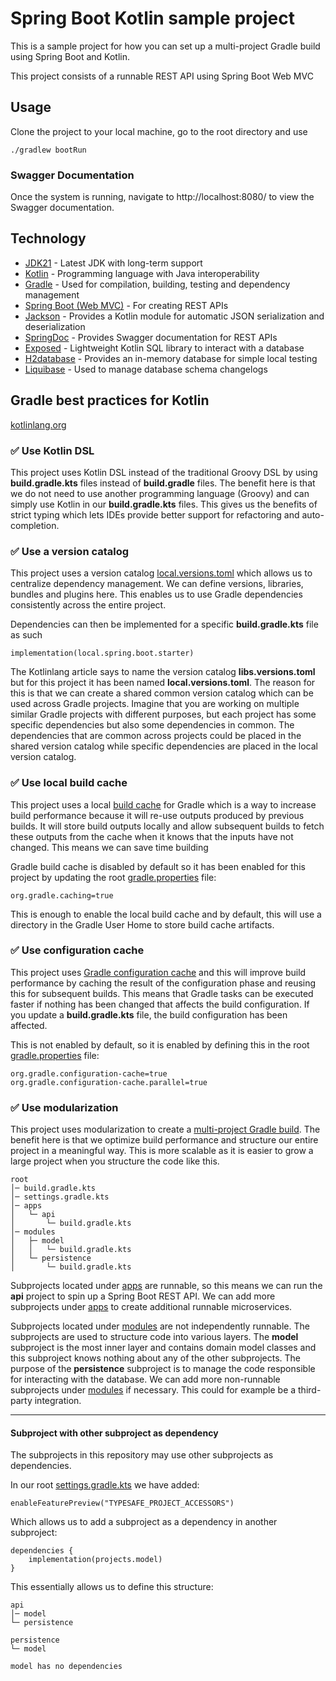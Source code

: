 # Spring Boot Kotlin sample project

This is a sample project for how you can set up a 
multi-project Gradle build using Spring Boot and Kotlin.

This project consists of a runnable REST API using Spring Boot Web MVC

## Usage
Clone the project to your local machine, go to the root directory and use
```
./gradlew bootRun
```

### Swagger Documentation
Once the system is running, navigate to http://localhost:8080/ to view the Swagger documentation.

## Technology
- [JDK21](https://openjdk.org/projects/jdk/21/) - Latest JDK with long-term support 
- [Kotlin](https://github.com/JetBrains/kotlin) - Programming language with Java interoperability
- [Gradle](https://github.com/gradle/gradle) - Used for compilation, building, testing and dependency management
- [Spring Boot (Web MVC)](https://github.com/spring-projects/spring-boot) - For creating REST APIs
- [Jackson](https://github.com/FasterXML/jackson-module-kotlin) - Provides a Kotlin module for automatic JSON serialization and deserialization
- [SpringDoc](https://github.com/springdoc/springdoc-openapi) - Provides Swagger documentation for REST APIs
- [Exposed](https://github.com/JetBrains/Exposed) - Lightweight Kotlin SQL library to interact with a database
- [H2database](https://github.com/h2database/h2database) - Provides an in-memory database for simple local testing
- [Liquibase](https://github.com/liquibase/liquibase) - Used to manage database schema changelogs

## Gradle best practices for Kotlin
[kotlinlang.org](https://kotlinlang.org/docs/gradle-best-practices.html)

### ✅ Use Kotlin DSL
This project uses Kotlin DSL instead of the traditional Groovy DSL by using **build.gradle.kts** files instead of **build.gradle** files.
The benefit here is that we do not need to use another programming language (Groovy) and can simply use Kotlin in our **build.gradle.kts** files.
This gives us the benefits of strict typing which lets IDEs provide better support for refactoring and auto-completion.

### ✅ Use a version catalog 

This project uses a version catalog [local.versions.toml](gradle/local.versions.toml)
which allows us to centralize dependency management. 
We can define versions, libraries, bundles and plugins here.
This enables us to use Gradle dependencies consistently across the entire project.

Dependencies can then be implemented for a specific **build.gradle.kts** file as such
```
implementation(local.spring.boot.starter)
```

The Kotlinlang article says to name the version catalog **libs.versions.toml** but for this project
it has been named **local.versions.toml**. The reason for this is that we can create a shared
common version catalog which can be used across Gradle projects.
Imagine that you are working on multiple similar Gradle projects with different purposes,
but each project has some specific dependencies but also some dependencies in common.
The dependencies that are common across projects could be placed in the shared 
version catalog while specific dependencies are placed in the local version catalog.

### ✅ Use local build cache

This project uses a local [build cache](https://docs.gradle.org/current/userguide/build_cache.html)
for Gradle which is a way to increase build performance because it will re-use outputs produced by previous builds.
It will store build outputs locally and allow subsequent builds to fetch these outputs from the cache when it knows that the inputs have not changed. This means we can save time building


Gradle build cache is disabled by default so it has been enabled for this project by updating the root [gradle.properties](gradle.properties) file:
```
org.gradle.caching=true
```

This is enough to enable the local build cache
and by default, this will use a directory in the Gradle User Home 
to store build cache artifacts.

### ✅ Use configuration cache

This project uses [Gradle configuration cache](https://docs.gradle.org/current/userguide/configuration_cache.html)
and this will improve build performance by caching the result of the configuration phase
and reusing this for subsequent builds. This means that Gradle tasks can be executed faster
if nothing has been changed that affects the build configuration.
If you update a **build.gradle.kts** file, the build configuration has been affected.

This is not enabled by default, so it is enabled by defining this in the root [gradle.properties](gradle.properties) file:
```
org.gradle.configuration-cache=true
org.gradle.configuration-cache.parallel=true
```

### ✅ Use modularization

This project uses modularization to create a [multi-project Gradle build](https://docs.gradle.org/current/userguide/multi_project_builds.html).
The benefit here is that we optimize build performance and structure our entire project in a meaningful way.
This is more scalable as it is easier to grow a large project when you structure the code like this.

```
root
│─ build.gradle.kts
│─ settings.gradle.kts
│─ apps
│   └─ api
│       └─ build.gradle.kts
│─ modules
│   ├─ model
│   │   └─ build.gradle.kts
│   └─ persistence
│       └─ build.gradle.kts
```

Subprojects located under [apps](apps) are runnable,
so this means we can run the **api** project to spin up a Spring Boot REST API.
We can add more subprojects under [apps](apps) to create
additional runnable microservices.

Subprojects located under [modules](modules) are not independently runnable.
The subprojects are used to structure code into various layers.
The **model** subproject is the most inner layer and contains domain model classes
and this subproject knows nothing about any of the other subprojects. The purpose of the **persistence** subproject is to manage the code responsible
for interacting with the database. We can add more non-runnable subprojects under [modules](modules) if necessary.
This could for example be a third-party integration.

---

#### Subproject with other subproject as dependency

The subprojects in this repository may use other subprojects as dependencies.

In our root [settings.gradle.kts](settings.gradle.kts) we have added:
```
enableFeaturePreview("TYPESAFE_PROJECT_ACCESSORS")
```
Which allows us to add a subproject as a dependency in another subproject:

```
dependencies {
    implementation(projects.model)
}
```

This essentially allows us to define this structure:

```
api  
│─ model  
└─ persistence

persistence  
└─ model

model has no dependencies
```
